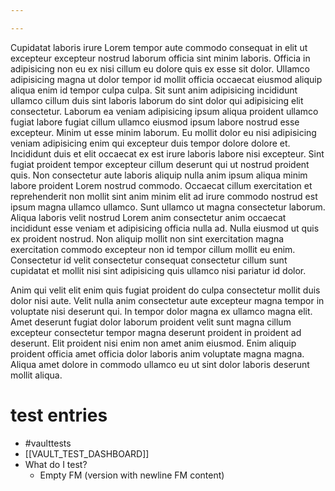 ```yaml
---

---
```


Cupidatat laboris irure Lorem tempor aute commodo consequat in elit ut
excepteur excepteur nostrud laborum officia sint minim laboris. Officia in
adipisicing non eu ex nisi cillum eu dolore quis ex esse sit dolor. Ullamco
adipisicing magna ut dolor tempor id mollit officia occaecat eiusmod
aliquip aliqua enim id tempor culpa culpa. Sit sunt anim adipisicing
incididunt ullamco cillum duis sint laboris laborum do sint dolor qui
adipisicing elit consectetur. Laborum ea veniam adipisicing ipsum aliqua
proident ullamco fugiat labore fugiat cillum ullamco eiusmod ipsum labore
nostrud esse excepteur. Minim ut esse minim laborum. Eu mollit dolor eu
nisi adipisicing veniam adipisicing enim qui excepteur duis tempor dolore
dolore et. Incididunt duis et elit occaecat ex est irure laboris labore
nisi excepteur. Sint fugiat proident tempor excepteur cillum deserunt qui
ut nostrud proident quis. Non consectetur aute laboris aliquip nulla anim
ipsum aliqua minim labore proident Lorem nostrud commodo. Occaecat cillum
exercitation et reprehenderit non mollit sint anim minim elit ad irure
commodo nostrud est ipsum magna ullamco ullamco. Sunt ullamco ut magna
consectetur laborum. Aliqua laboris velit nostrud Lorem anim consectetur
anim occaecat incididunt esse veniam et adipisicing officia nulla ad. Nulla
eiusmod ut quis ex proident nostrud. Non aliquip mollit non sint
exercitation magna exercitation commodo excepteur non id tempor cillum
mollit eu enim. Consectetur id velit consectetur consequat consectetur
cillum sunt cupidatat et mollit nisi sint adipisicing quis ullamco nisi
pariatur id dolor.

Anim qui velit elit enim quis fugiat proident do culpa consectetur mollit
duis dolor nisi aute. Velit nulla anim consectetur aute excepteur magna
tempor in voluptate nisi deserunt qui. In tempor dolor magna ex ullamco
magna elit. Amet deserunt fugiat dolor laborum proident velit sunt magna
cillum excepteur consectetur tempor magna deserunt proident in proident ad
deserunt. Elit proident nisi enim non amet anim eiusmod. Enim aliquip
proident officia amet officia dolor laboris anim voluptate magna magna.
Aliqua amet dolore in commodo ullamco eu ut sint dolor laboris deserunt
mollit aliqua.

# test entries
- #vaulttests
- [[VAULT_TEST_DASHBOARD]]
- What do I test?
	- Empty FM (version with newline FM content)